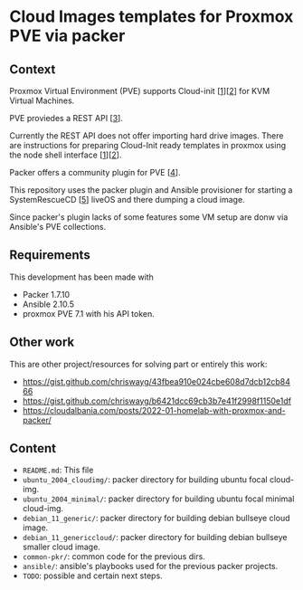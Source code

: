 # Cloud Images templates for Proxmox PVE via packer


## Context

Proxmox Virtual Environment (PVE) supports Cloud-init [[1](https://pve.proxmox.com/pve-docs/pve-admin-guide.html#qm_cloud_init)][[2](https://pve.proxmox.com/wiki/Cloud-Init_Support)] for KVM Virtual Machines.

PVE proviedes a REST API [[3](https://pve.proxmox.com/wiki/Proxmox_VE_API)].

Currently the REST API does not offer importing hard drive images.
There are instructions for preparing Cloud-Init ready templates in proxmox using the node shell interface [[1](https://pve.proxmox.com/pve-docs/pve-admin-guide.html#qm_cloud_init)][[2](https://pve.proxmox.com/wiki/Cloud-Init_Support)].

Packer offers a community plugin for PVE [[4](https://www.packer.io/plugins/builders/proxmox/iso)].

This repository uses the packer plugin and Ansible provisioner for starting a SystemRescueCD [[5](https://www.system-rescue.org/)] liveOS and there dumping a cloud image.

Since packer's plugin lacks of some features some VM setup are donw via Ansible's PVE collections.

## Requirements

This development has been made with

- Packer  1.7.10
- Ansible 2.10.5
- proxmox PVE 7.1 with his API token.

## Other work

This are other project/resources for solving part or entirely this work:

 - https://gist.github.com/chriswayg/43fbea910e024cbe608d7dcb12cb8466
 - https://gist.github.com/chriswayg/b6421dcc69cb3b7e41f2998f1150e1df
 - https://cloudalbania.com/posts/2022-01-homelab-with-proxmox-and-packer/

## Content

- `README.md`: This file
- `ubuntu_2004_cloudimg/`: packer directory for building ubuntu focal cloud-img.
- `ubuntu_2004_minimal/`: packer directory for building ubuntu focal minimal cloud-img.
- `debian_11_generic/`: packer directory for building debian bullseye cloud image.
- `debian_11_genericcloud/`: packer directory for building debian bullseye smaller cloud image.
- `common-pkr/`: common code for the previous dirs.
- `ansible/`: ansible's playbooks used for the previous packer projects.
- `TODO`: possible and certain next steps.
